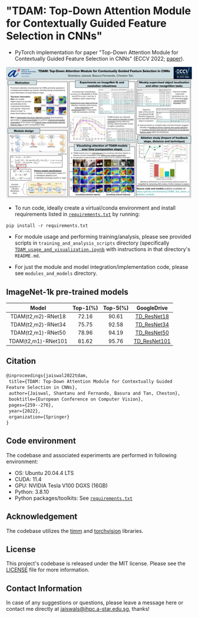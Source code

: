 # "TDAM: Top-Down Attention Module for Contextually Guided Feature Selection in CNNs" 

- PyTorch implementation for paper "Top-Down Attention Module for Contextually Guided Feature Selection in CNNs" (ECCV 2022; [paper](https://www.ecva.net/papers/eccv_2022/papers_ECCV/papers/136850255.pdf)).

![Poster](figures/TDAM_poster_img.jpg)


- To run code, ideally create a virtual/conda environment and install requirements listed in [`requirements.txt`](requirements.txt) by running: 
```
pip install -r requirements.txt
```

- For module usage and performing training/analysis, please see provided scripts in `training_and_analysis_scripts` directory (specifically [`TDAM_usage_and_visualization.ipynb`](TDAM_usage_and_visualization.ipynb) with instructions in that directory's `README.md`. 

- For just the module and model integration/implementation code, please see `modules_and_models` directory.

## ImageNet-1k pre-trained models

|Model|Top-1(%)|Top-5(%)|GoogleDrive|
|:-------:|:----:|:---:|:----------------:|
|TDAM(t2,m2)-RNet18 |72.16|90.61|[TD_ResNet18](https://drive.google.com/file/d/1_dko76uh6YjQG9o_vw6LkXTB_3abYbQG/view?usp=sharing)|
|TDAM(t2,m2)-RNet34 |75.75|92.58|[TD_ResNet34](https://drive.google.com/file/d/1v1DOkjbtXAMUgQLzuox9xCFpG4XgCZGF/view?usp=sharing)|
|TDAM(t2,m1)-RNet50 |78.96|94.19|[TD_ResNet50](https://drive.google.com/file/d/1teK0HxyP_3P1pDLePwesiO8xG_ZAJVR_/view?usp=sharing)|
|TDAM(t2,m1)-RNet101|81.62|95.76|[TD_ResNet101](https://drive.google.com/file/d/1bbUztG6NpL2vUKmTfpjKRiSCjzQvtYzt/view?usp=sharing)|

## Citation

    @inproceedings{jaiswal2022tdam,
     title={TDAM: Top-Down Attention Module for Contextually Guided Feature Selection in CNNs},
     author={Jaiswal, Shantanu and Fernando, Basura and Tan, Cheston},
     booktitle={European Conference on Computer Vision},
     pages={259--276},
     year={2022},
     organization={Springer}
    }
    
## Code environment
The codebase and associated experiments are performed in following environment:
- OS: Ubuntu 20.04.4 LTS
- CUDA: 11.4
- GPU: NVIDIA Tesla V100 DGXS (16GB)
- Python: 3.8.10
- Python packages/toolkits: See [`requirements.txt`](requirements.txt)
     
## Acknowledgement
The codebase utilizes the [timm](https://github.com/rwightman/pytorch-image-models) and [torchvision](https://github.com/pytorch/vision) libraries.

## License
This project's codebase is released under the MIT license. Please see the [LICENSE](LICENSE) file for more information.

## Contact Information
In case of any suggestions or questions, please leave a message here or contact me directly at jaiswals@ihpc.a-star.edu.sg, thanks!
